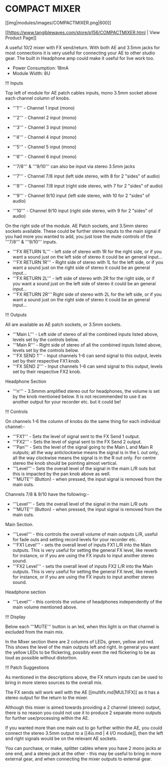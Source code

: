 # COMPACT MIXER

[[img|modules/images/COMPACTMIXER.png|600]]

[[https://www.tangiblewaves.com/store/p156/COMPACTMIXER.html | View Product Page]]

A useful 10/2 mixer with FX send/return. With both AE and 3.5mm jacks for most connections it is very useful for connecting your AE to other studio gear.  The built in Headphone amp could make it useful for live work too.

* Power Consumption: 18mA
* Module Width: 8U

!!! Inputs

Top left of module for AE patch cables inputs, mono 3.5mm socket above each channel column of knobs.

* '''1''' - Channel 1 input (mono) 
* '''2''' - Channel 2 input (mono)
* '''3''' - Channel 3 input (mono)
* '''4''' - Channel 4 input (mono)
* '''5''' - Channel 5 input (mono)
* '''6''' - Channel 6 input (mono)

* '''7/8''' & '''9/10''' can also be input via stereo 3.5mm jacks 

* '''7''' - Channel 7/8 input (left side stereo, with 8 for 2 "sides" of audio)
* '''8''' - Channel 7/8 input (right side stereo, with 7 for 2 "sides" of audio)
* '''9''' - Channel 9/10 input (left side stereo, with 10 for 2 "sides" of audio)
* '''10''' - Channel 9/10 input (right side stereo, with 9 for 2 "sides" of audio)

On the right side of the module. AE Patch sockets, and 3.5mm stereo sockets available. These could be further stereo inputs to the main signal if you had more you wanted to add, you just lose the mute controls of the '''7/8''' & '''9/10''' inputs.

* '''FX RETURN 1L''' - left side of stereo with 1R for the right side, or if you want a sound just on the left side of stereo it could be an general input...
* '''FX RETURN 1R''' - Right side of stereo with 1L for the left side, or if you want a sound just on the right side of stereo it could be an general input...
* '''FX RETURN 2L''' - left side of stereo with 2R for the right side, or if you want a sound just on the left side of stereo it could be an general input...
* '''FX RETURN 2R''' Right side of stereo with 2L for the left side, or if you want a sound just on the right side of stereo it could be an general input...

!!! Outputs

All are available as AE patch sockets, or 3.5mm sockets.

* '''Main L''' - Left side of stereo of all the combined inputs listed above, levels set by the controls below.
* '''Main R''' - Right side of stereo of all the combined inputs listed above, levels set by the controls below.
* '''FX SEND 1''' - Input channels 1-6 can send signal to this output, levels set by their respective FX1 knob.
* '''FX SEND 2''' - Input channels 1-6 can send signal to this output, levels set by their respective FX2 knob.

Headphone Section

* '''n''' - 3.5mmm amplified stereo out for headphones, the volume is set by the knob mentioned below. It is not recommended to use it as another output for your recorder etc. but it could be!  

!!! Controls

On channels 1-6 the column of knobs do the same thing for each individual channel:-

* '''FX1''' - Sets the level of signal sent to the FX Send 1 output.
* '''FX2''' - Sets the level of signal sent to the FX Send 2 output.
* '''Pan''' - Sets the level of the signal going to the Main L and Main R outputs; all the way anticlockwise means  the signal is in the L out only, all the way clockwise means the signal is in the R out only.  For centre stereo the knob should be pointing almost vertical.
* '''Level''' - Sets the overall level of the signal in the main L/R outs but this is impacted by the pan knob above as well.
* '''MUTE''' (Button) - when pressed, the input signal is removed from the main outs.

Channels 7/8 & 9/10 have the following:-

* '''Level''' - Sets the overall level of the signal in the main L/R outs 
* '''MUTE''' (Button) - when pressed, the input signal is removed from the main outs.

Main Section.

* '''Level''' - this controls the overall volume of main outputs L/R, useful for fade outs and setting record levels for your recorder etc.
* '''FX1 Level''' - sets the overall level of inputs FX1 L/R into the Main outputs. This is very useful for setting the general FX level, like reverb for instance, or if you are using the FX inputs to input another stereo sound.
* '''FX2 Level''' - sets the overall level of inputs FX2 L/R into the Main outputs. This is very useful for setting the general FX level, like reverb for instance, or if you are using the FX inputs to input another stereo sound.

Headphone section

* '''Level''' - this controls the volume of headphones independently of the main volume mentioned above.

!!! Display

Below each '''MUTE''' button is an led, when this light is on that channel is excluded from the main mix.

In the Mixer section there are 2 columns of LEDs, green, yellow and red. This shows the level of the main outputs left and right.  In general you want the yellow LEDs to be flickering, possibly even the red flickering to be as loud as possible without distortion. 

!!! Patch Suggestions

As mentioned in the descriptions above, the FX return inputs can be used to bring in more stereo sources to the overall mix. 

The FX sends will work well with the AE [[multifx.md|MULTIFX]] as it has a stereo output for the return to the mixer.

Although this mixer is aimed towards providing  a 2 channel (stereo) output, there is no reason you could not use it to produce 2 separate mono outputs for further use/processing within the AE. 

If you wanted more than one main out to go further within the AE, you could connect the stereo 3.5mm output to a [[4io.md | 4 I/O module]], then the left and right signals would be on the relevant AE sockets.

You can purchase, or make, splitter cables where you have 2 mono jacks ar one end, and a stereo jack at the other - this may be useful to bring in more external gear, and when connecting the mixer outputs to external gear.
